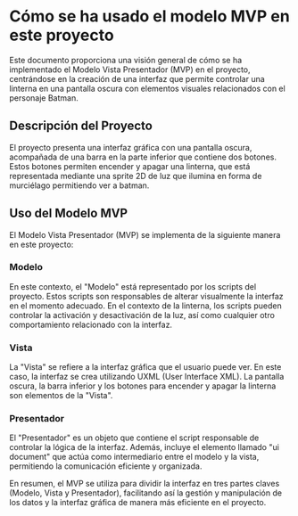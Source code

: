 # Cómo se ha usado el modelo MVP en este proyecto
Este documento proporciona una visión general de cómo se ha implementado el Modelo Vista Presentador (MVP) en el proyecto, centrándose en la creación de una interfaz que permite controlar una linterna en una pantalla oscura con elementos visuales relacionados con el personaje Batman.

## Descripción del Proyecto
El proyecto presenta una interfaz gráfica con una pantalla oscura, acompañada de una barra en la parte inferior que contiene dos botones. Estos botones permiten encender y apagar una linterna, que está representada mediante una sprite 2D de luz que ilumina en forma de murciélago permitiendo ver a batman.

## Uso del Modelo MVP
El Modelo Vista Presentador (MVP) se implementa de la siguiente manera en este proyecto:

### Modelo
En este contexto, el "Modelo" está representado por los scripts del proyecto. Estos scripts son responsables de alterar visualmente la interfaz en el momento adecuado. En el contexto de la linterna, los scripts pueden controlar la activación y desactivación de la luz, así como cualquier otro comportamiento relacionado con la interfaz.

### Vista
La "Vista" se refiere a la interfaz gráfica que el usuario puede ver. En este caso, la interfaz se crea utilizando UXML (User Interface XML). La pantalla oscura, la barra inferior y los botones para encender y apagar la linterna son elementos de la "Vista".

### Presentador
El "Presentador" es un objeto que contiene el script responsable de controlar la lógica de la interfaz. Además, incluye el elemento llamado "ui document" que actúa como intermediario entre el modelo y la vista, permitiendo la comunicación eficiente y organizada.

En resumen, el MVP se utiliza para dividir la interfaz en tres partes claves (Modelo, Vista y Presentador), facilitando así la gestión y manipulación de los datos y la interfaz gráfica de manera más eficiente en el proyecto.
